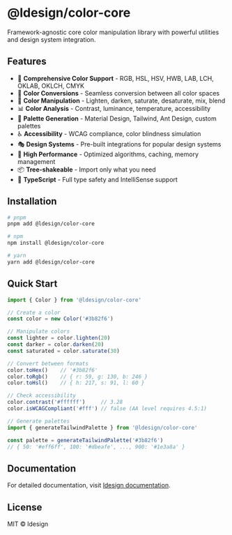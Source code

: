 # @ldesign/color-core

Framework-agnostic core color manipulation library with powerful utilities and design system integration.

## Features

- 🎨 **Comprehensive Color Support** - RGB, HSL, HSV, HWB, LAB, LCH, OKLAB, OKLCH, CMYK
- 🔄 **Color Conversions** - Seamless conversion between all color spaces
- 🎯 **Color Manipulation** - Lighten, darken, saturate, desaturate, mix, blend
- 📊 **Color Analysis** - Contrast, luminance, temperature, accessibility
- 🌈 **Palette Generation** - Material Design, Tailwind, Ant Design, custom palettes
- ♿ **Accessibility** - WCAG compliance, color blindness simulation
- 🎭 **Design Systems** - Pre-built integrations for popular design systems
- 🚀 **High Performance** - Optimized algorithms, caching, memory management
- 📦 **Tree-shakeable** - Import only what you need
- 💪 **TypeScript** - Full type safety and IntelliSense support

## Installation

```bash
# pnpm
pnpm add @ldesign/color-core

# npm
npm install @ldesign/color-core

# yarn
yarn add @ldesign/color-core
```

## Quick Start

```typescript
import { Color } from '@ldesign/color-core'

// Create a color
const color = new Color('#3b82f6')

// Manipulate colors
const lighter = color.lighten(20)
const darker = color.darken(20)
const saturated = color.saturate(30)

// Convert between formats
color.toHex()    // '#3b82f6'
color.toRgb()    // { r: 59, g: 130, b: 246 }
color.toHsl()    // { h: 217, s: 91, l: 60 }

// Check accessibility
color.contrast('#ffffff')     // 3.28
color.isWCAGCompliant('#fff') // false (AA level requires 4.5:1)

// Generate palettes
import { generateTailwindPalette } from '@ldesign/color-core'

const palette = generateTailwindPalette('#3b82f6')
// { 50: '#eff6ff', 100: '#dbeafe', ..., 900: '#1e3a8a' }
```

## Documentation

For detailed documentation, visit [ldesign documentation](https://ldesign.dev/color).

## License

MIT © ldesign

